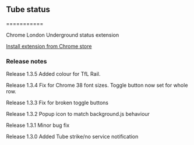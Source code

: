 ## Tube status
===========

Chrome London Underground status extension

[Install extension from Chrome store](https://chrome.google.com/webstore/detail/kikfibpnfanmjholkooofgfcafknbpei)

### Release notes

Release 1.3.5 Added colour for TfL Rail.

Release 1.3.4 Fix for Chrome 38 font sizes. Toggle button now set for whole row.

Release 1.3.3 Fix for broken toggle buttons

Release 1.3.2 Popup icon to match background.js behaviour

Release 1.3.1 Minor bug fix

Release 1.3.0 Added Tube strike/no service notification